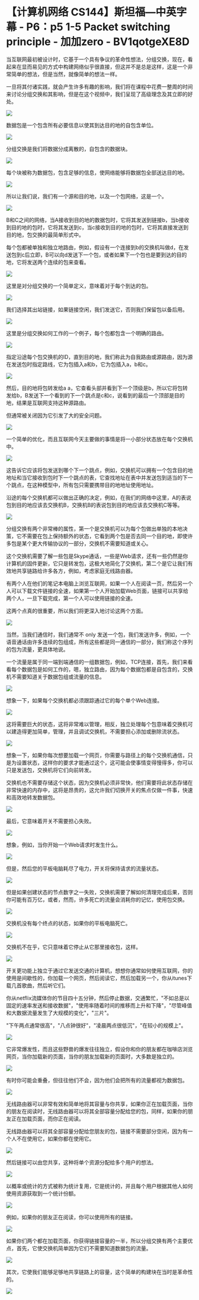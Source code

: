 # 【计算机网络 CS144】斯坦福—中英字幕 - P6：p5 1-5 Packet switching principle - 加加zero - BV1qotgeXE8D

当互联网最初被设计时，它基于一个具有争议的革命性想法，分组交换，现在，看起来在显而易见的方式中构建网络似乎很直接，但这并不是总是这样，这是一个非常简单的想法，但是当然，就像简单的想法一样。

一旦将其付诸实践，就会产生许多有趣的影响，我们将在课程中花费一整周的时间来讨论分组交换和其影响，但是在这个视频中，我们呈现了高级理念及其立即的好处。



![](img/64ea05212c5e79b176968a215ea17303_1.png)

数据包是一个包含所有必要信息以使其到达目的地的自包含单位。

![](img/64ea05212c5e79b176968a215ea17303_3.png)

分组交换是我们将数据分成离散的，自包含的数据块。

![](img/64ea05212c5e79b176968a215ea17303_5.png)

每个块被称为数据包，包含足够的信息，使网络能够将数据包全部送达目的地。

![](img/64ea05212c5e79b176968a215ea17303_7.png)

所以让我们说，我们有一个源和目的地，以及一个包网络，这是一个。

![](img/64ea05212c5e79b176968a215ea17303_9.png)

B和C之间的网络，当A接收到目的地的数据包时，它将其发送到链接b，当b接收到目的地的包时，它将其发送到c，当c接收到目的地的包时，它将其直接发送到目的地，包交换的最简单形式中。

每个包都被单独和独立地路由，例如，假设有一个连接到b的交换机叫做d，在发送包到c后立即，B可以向d发送下一个包，或者如果下一个包也是要到达的目的地，它将发送两个连续的包来查看。



![](img/64ea05212c5e79b176968a215ea17303_11.png)

这里是对分组交换的一个简单定义，意味着对于每个到达的包。

![](img/64ea05212c5e79b176968a215ea17303_13.png)

我们选择其出站链接，如果链接空闲，我们发送它，否则我们保留包以备后用。

![](img/64ea05212c5e79b176968a215ea17303_15.png)

这里是分组交换如何工作的一个例子，每个包都包含一个明确的路由。

![](img/64ea05212c5e79b176968a215ea17303_17.png)

指定沿途每个包交换机的ID，直到目的地，我们称此为自我路由或源路由，因为源在发送包时指定路线，它为包插入a和b，它为包插入a，b和c。



![](img/64ea05212c5e79b176968a215ea17303_19.png)

然后，目的地将包转发给a a，它查看头部并看到下一个顶级是b，所以它将包转发给b，B发送下一个看到的下一个跳点是c和c，说看到的最后一个顶部是目的地，结果是互联网支持这种源路由。

但通常被关闭因为它引发了大的安全问题。

![](img/64ea05212c5e79b176968a215ea17303_21.png)

一个简单的优化，而且互联网今天主要做的事情是将一小部分状态放在每个交换机中。

![](img/64ea05212c5e79b176968a215ea17303_23.png)

这告诉它应该将包发送到哪个下一个跳点，例如，交换机可以拥有一个包含目的地地址和当它接收到包时下一个跳点的表，它查找地址在表中并发送包到适当的下一个跳点，在这种模型中，所有包只需要携带目的地地址使用地址。

沿途的每个交换机都可以做出正确的决定，例如，在我们的网络中这里，A的表说包到目的地应该去交换机B，交换机B的表说包到目的地应该去交换机C等等。



![](img/64ea05212c5e79b176968a215ea17303_25.png)

分组交换有两个非常棒的属性，第一个是交换机可以为每个包做出单独的本地决策，它不需要在包上保持额外的状态，它看到两个包是否去同一个目的地，即使许多包是某个更大传输协议的一部分，交换机不需要知道或关心。

这个交换机需要了解一些包是Skype通话，一些是Web请求，还有一些仍然是你计算机的固件更新，它只是转发包，这极大地简化了交换机，第二个是它让我们有效地共享链路给许多各方，例如，考虑家庭无线路由器。

有两个人在他们的笔记本电脑上浏览互联网，如果一个人在阅读一页，然后另一个人可以下载文件链接的全速，如果第一个人开始加载Web页面，链接可以共享给两个人，一旦下载完成，第一个人可以使用链接的全速。

这两个点真的很重要，所以我们将更深入地讨论这两个方面。

![](img/64ea05212c5e79b176968a215ea17303_27.png)

当然，当我们通信时，我们通常不 only 发送一个包，我们发送许多，例如，一个语音通话由许多连续的包组成，所有这些都是同一通信的一部分，我们称这个序列的包为流量，更具体地说。

一个流量是属于同一端到端通信的一组数据包，例如，TCP连接，首先，我们来看看每个数据包是如何工作的，嗯，独立路由，因为每个数据包都是自包含的，交换机不需要知道关于数据包组或流量的信息。



![](img/64ea05212c5e79b176968a215ea17303_29.png)

想象一下，如果每个交换机都必须跟踪通过它的每个单个Web连接。

![](img/64ea05212c5e79b176968a215ea17303_31.png)

这将需要巨大的状态，这将非常难以管理，相反，独立处理每个包意味着交换机可以建造得更加简单，管理，并且调试交换机，不需要担心添加或删除流状态。



![](img/64ea05212c5e79b176968a215ea17303_33.png)

想象一下，如果你每次想要加载一个网页，你需要与路径上的每个交换机通信，只是为设置状态，这样你的要求才能通过这个，这可能会使事情变得慢得多，你可以只是发送包，交换机将它们向前转发。

交换机也不需要存储这个状态，因为交换机必须非常快，他们需要将此状态存储在非常快速的内存中，这将是昂贵的，这允许我们切换开关的焦点仅做一件事，快速和高效地转发数据包。



![](img/64ea05212c5e79b176968a215ea17303_35.png)

最后，它意味着开关不需要担心失败。

![](img/64ea05212c5e79b176968a215ea17303_37.png)

想象，例如，当你开始一个Web请求时发生什么。

![](img/64ea05212c5e79b176968a215ea17303_39.png)

但是，然后您的平板电脑耗尽了电力，开关将保持请求的流量状态。

![](img/64ea05212c5e79b176968a215ea17303_41.png)

但是如果创建状态的节点数字之一失败，交换机需要了解如何清理完成后果，否则你可能有百万亿，或者，然而，许多死亡的流量会消耗你的记忆，使用包交换。



![](img/64ea05212c5e79b176968a215ea17303_43.png)

交换机没有每个终点的状态，如果你的平板电脑死亡。

![](img/64ea05212c5e79b176968a215ea17303_45.png)

交换机不在乎，它只意味着它停止从它那里接收包，这样。

![](img/64ea05212c5e79b176968a215ea17303_47.png)

开关更功能上独立于通过它发送交通的计算机，想想你通常如何使用互联网，你的使用是间歇性的，你加载一个网页，然后阅读它，然后加载另一个，你从itunes下载几首歌曲，然后听它们。

你从netflix流媒体你的节目四十五分钟，然后停止数据，交通繁忙，"不如总是以固定的速率发送和接收数据"，"使用率随着时间的推移而上升和下降"，"尽管峰值和大数据流量发生了大规模的变化"，"三片"。

"下午两点通常很高"，"八点钟很好"，"凌晨两点很低沉"，"在较小的规模上"。

![](img/64ea05212c5e79b176968a215ea17303_49.png)

它非常爆发性，而且这些野兽的爆发往往独立，假设你和你的朋友都在咖啡店浏览网页，当你加载新的页面，当你的朋友加载新的页面时，大多数是独立的。



![](img/64ea05212c5e79b176968a215ea17303_51.png)

有时你可能会重叠，但往往他们不会，因为他们会把所有的流量都视为数据包。

![](img/64ea05212c5e79b176968a215ea17303_53.png)

无线路由器可以非常有效和简单地将其容量与你共享，如果你正在加载页面，当你的朋友在阅读时，无线路由器可以将其全部容量分配给您的包，同样，如果你的朋友正在加载页面，而你正在阅读。

无线路由器可以将其全部容量分配给您朋友的包，链接不需要部分空闲，因为有一个人不在使用它，如果你都在使用它。



![](img/64ea05212c5e79b176968a215ea17303_55.png)

然后链接可以由您共享，这种将单个资源分配给多个用户的想法。

![](img/64ea05212c5e79b176968a215ea17303_57.png)

以概率或统计的方式被称为统计复用，它是统计的，并且每个用户根据其他人如何使用资源获取到一个统计份额。

![](img/64ea05212c5e79b176968a215ea17303_59.png)

例如，如果你的朋友正在阅读，你可以使用所有的链接。

![](img/64ea05212c5e79b176968a215ea17303_61.png)

如果你们两个都在加载页面，你获得链接容量的一半，所以分组交换有两个主要优点，首先，它使交换机简单因为它们不需要知道数据包的流量。



![](img/64ea05212c5e79b176968a215ea17303_63.png)

其次，它使我们能够足够地共享链路上的容量，这个简单的构建块在当时是革命性的。

![](img/64ea05212c5e79b176968a215ea17303_65.png)